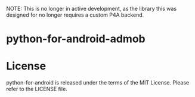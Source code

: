 NOTE: This is no longer in active development, as the library this was designed for no longer requires a custom P4A backend.

# python-for-android-admob

# License

python-for-android is released under the terms of the MIT License. Please refer to the
LICENSE file.
